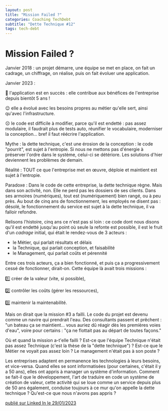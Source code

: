 ```yaml
---
layout: post
title: "Mission Failed ?"
categories: Coaching TechDebt
subtitle: "Dette Technique #12"
tags: tech-debt
---
```

# Mission Failed ?

Janvier 2018 : un projet démarre, une équipe se met en place, on fait un cadrage, un chiffrage, on réalise, puis on fait évoluer une application.

Janvier 2023 :

🙂 l'application est en succès : elle contribue aux bénéfices de l'entreprise depuis bientôt 5 ans !
<!--more-->

😉 elle a évolué avec les besoins propres au métier qu'elle sert, ainsi qu'avec l'infrastructure. 

☹️  le code est difficile à modifier, parce qu'il est endetté : pas assez modulaire, il faudrait plus de tests auto, réunifier le vocabulaire, moderniser la conception… bref il faut réécrire l'application.


Mythe : la dette technique, c'est une érosion de la conception : le code "pourrit", est sujet à l'entropie. Si nous ne mettons pas d'énergie à préserver l'ordre dans le système, celui-ci se détériore. Les solutions d'hier deviennent les problèmes de demain. 

Réalité : TOUT ce que l'entreprise met en œuvre, déploie et maintient est sujet à l'entropie.

Paradoxe : Dans le code de cette entreprise, la dette technique règne. Mais dans son activité, non. Elle ne perd pas les dossiers de ses clients. Dans ses armoires (numériques), tout est (numériquement) bien rangé, ou à peu près. Au bout de cinq ans de fonctionnement, les employés ne disent pas : désolé, le fonctionnement du service est sujet à la dette technique, il va falloir refondre.

Relisons l'histoire, cinq ans ce n'est pas si loin : ce code dont nous disons qu'il est endetté jusqu'au point où seule la refonte est possible, il est le fruit d'un *cadrage* initial, qui était le rendez-vous de 3 acteurs :

- le Métier, qui parlait résultats et délais
- la Technique, qui parlait conception, et faisabilité
- le Management, qui parlait coûts et pérennité

Entre ces trois acteurs, ça a bien fonctionné, et puis ça a progressivement cessé de fonctionner, dirait-on. Cette équipe là avait trois missions :

1️⃣  créer de la valeur (vite, si possible), 

2️⃣  contrôler les coûts (gérer les ressources), 

3️⃣  maintenir la maintenabilité. 

Mais on dirait que la mission #3 a failli. Le code du projet est devenu comme un navire qui prendrait l'eau. Des consultants passent et prêchent : "un bateau ça se maintient… vous auriez dû réagir dès les premières voies d'eau", voire pour certains : "ça ne flottait pas au départ de toutes façons."

Où et quand la mission a-t'elle failli ? Est-ce que l'équipe Technique n'était pas assez Technique (c'est la thèse de la "dette technique") ? Est-ce que le Métier ne voyait pas assez loin ? Le management n'était pas à son poste ?

Les entreprises adaptent en permanence les technologies à leurs besoins, et vice-versa. Quand elles se sont informatisées (pour certaines, c'était il y a 50 ans), elles ont appris à manager un système d'information. Comment se fait-il que le développement, l'art de traduire en code un système de création de valeur, cette activité qui se loue comme un service depuis plus de 50 ans également, conduise toujours à ce mur qu'on appelle la dette technique ? Qu'est-ce que nous n'avons pas appris ?

[publié sur Linked In le 29/01/2023](https://www.linkedin.com/posts/christophe-thibaut-35b4657_janvier-2018-un-projet-d%C3%A9marre-une-%C3%A9quipe-activity-7026507935962787841-Jq0C?utm_source=share&utm_medium=member_desktop)

